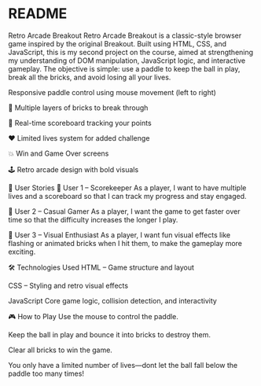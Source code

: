 # README

Retro Arcade Breakout
Retro Arcade Breakout is a classic-style browser game inspired by the original Breakout. Built using HTML, CSS, and JavaScript, this is my second project on the course, aimed at strengthening my understanding of DOM manipulation, JavaScript logic, and interactive gameplay. The objective is simple: use a paddle to keep the ball in play, break all the bricks, and avoid losing all your lives.

Responsive paddle control using mouse movement (left to right)

🧱 Multiple layers of bricks to break through

🧮 Real-time scoreboard tracking your points

❤️ Limited lives system for added challenge

💥 Win and Game Over screens

🕹️ Retro arcade design with bold visuals

🎯 User Stories
👤 User 1 – Scorekeeper
As a player, I want to have multiple lives and a scoreboard so that I can track my progress and stay engaged.

👤 User 2 – Casual Gamer
As a player, I want the game to get faster over time so that the difficulty increases the longer I play.

👤 User 3 – Visual Enthusiast
As a player, I want fun visual effects like flashing or animated bricks when I hit them, to make the gameplay more exciting.

🛠 Technologies Used
HTML – Game structure and layout

CSS – Styling and retro visual effects

JavaScript  Core game logic, collision detection, and interactivity

🎮 How to Play
Use the mouse to control the paddle.

Keep the ball in play and bounce it into bricks to destroy them.

Clear all bricks to win the game.

You only have a limited number of lives—dont let the ball fall below the paddle too many times!
